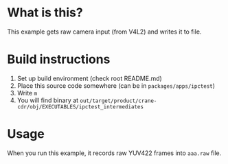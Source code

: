 # What is this?

This example gets raw camera input (from V4L2) and writes it to file.

# Build instructions

1. Set up build environment (check root README.md)
2. Place this source code somewhere (can be in `packages/apps/ipctest`)
3. Write `m`
4. You will find binary at `out/target/product/crane-cdr/obj/EXECUTABLES/ipctest_intermediates`

# Usage

When you run this example, it records raw YUV422 frames into `aaa.raw` file.